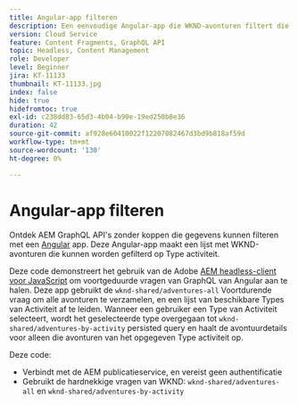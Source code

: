 ```yaml
---
title: Angular-app filteren
description: Een eenvoudige Angular-app die WKND-avonturen filtert die zijn gemodelleerd met Content Fragments.
version: Cloud Service
feature: Content Fragments, GraphQL API
topic: Headless, Content Management
role: Developer
level: Beginner
jira: KT-11133
thumbnail: KT-11133.jpg
index: false
hide: true
hidefromtoc: true
exl-id: c238dd83-65d3-4b04-b90e-19ed250b8e36
duration: 42
source-git-commit: af928e60410022f12207082467d3bd9b818af59d
workflow-type: tm+mt
source-wordcount: '130'
ht-degree: 0%

---
```


# Angular-app filteren

Ontdek AEM GraphQL API&#39;s zonder koppen die gegevens kunnen filteren met een [Angular](https://angular.io/) app. Deze Angular-app maakt een lijst met WKND-avonturen die kunnen worden gefilterd op Type activiteit.

Deze code demonstreert het gebruik van de Adobe [AEM headless-client voor JavaScript](https://github.com/adobe/aem-headless-client-js/blob/main/api-reference.md) om voortgeduurde vragen van GraphQL van Angular aan te halen. Deze app gebruikt de `wknd-shared/adventures-all` Voortdurende vraag om alle avonturen te verzamelen, en een lijst van beschikbare Types van Activiteit af te leiden. Wanneer een gebruiker een Type van Activiteit selecteert, wordt het geselecteerde type overgegaan tot `wknd-shared/adventures-by-activity` persisted query en haalt de avontuurdetails voor alleen die avonturen van het opgegeven Type activiteit op.

Deze code:

+ Verbindt met de AEM publicatieservice, en vereist geen authentificatie
+ Gebruikt de hardnekkige vragen van WKND: `wknd-shared/adventures-all` en `wknd-shared/adventures-by-activity`
